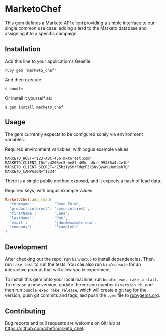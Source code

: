 # MarketoChef

This gem defines a Marketo API client providing a simple interface to our
single common use case: adding a lead to the Marketo database and assigning it
to a specific campaign.

## Installation

Add this line to your application's Gemfile:

```ruby gem 'marketo_chef' ```

And then execute:

    $ bundle

Or install it yourself as:

    $ gem install marketo_chef

## Usage

The gem currently expects to be configured solely via environment variables.

Required environment variables, with bogus example values:
```shell
MARKETO_HOST="123-ABC-456.mktorest.com"
MARKETO_CLIENT_ID="c4206ec5-be87-465c-a0cc-99486a4c4e1b"
MARKETO_CLIENT_SECRET="Z5bzTySMrFdgcFZkSNvBywMuUen9ah7Q"
MARKETO_CAMPAIGN="1234"
```

There is a single public method exposed, and it expects a hash of lead data.

Required keys, with bogus example values:
```ruby
MarketoChef.add_lead(
  'formname':         'Some Form',
  'product-interest': 'some-interest',
  'firstName':        'Jane',
  'lastName':         'Doe',
  'email':            'jdoe@example.com',
  'company':          'ExampleCo'
)
```

## Development

After checking out the repo, run `bin/setup` to install dependencies. Then, run
`rake test` to run the tests. You can also run `bin/console` for an interactive
prompt that will allow you to experiment.

To install this gem onto your local machine, run `bundle exec rake install`. To
release a new version, update the version number in `version.rb`, and then run
`bundle exec rake release`, which will create a git tag for the version, push
git commits and tags, and push the `.gem` file to
[rubygems.org](https://rubygems.org).

## Contributing

Bug reports and pull requests are welcome on GitHub at
https://github.com/chef/marketo_chef.
